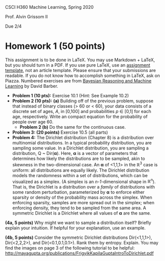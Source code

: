 CSCI H360 Machine Learning, Spring 2020

Prof. Alvin Grissom II

Due 2/4

# Homework 1 (50 points)

This assignment is to be done in LaTeX.  You may use Markdown + LaTeX, but you should turn in a PDF.  If you use pure LaTeX, use an [assignment template](https://www.overleaf.com/latex/templates/elec-340-assignment-3/rtdvnfppgfft), not an article template.  Please ensure that your submissions are readable.  If you do not know how to accomplish something in LaTeX, ask on Piazza.   Numbered exercises are from [Bayesian Reasoning and Machine Learning](http://web4.cs.ucl.ac.uk/staff/D.Barber/pmwiki/pmwiki.php?n=Brml.HomePage) by David Barber.

- **Problem 1 (10 pts):** Exercise 10.1 (Hint: See Example 10.2)
- **Problem 2 (10 pts):** 
  **(a)** Building off of the previous problem, suppose that instead of binary classes (> 60 or < 60), your data consists of a discrete set of ages, *A*, in [0,100] and probabilities *p* ∈ [0,1] for each age, respectively. Write an compact equation for the probability of people over age 60.
  - **Problem 2 (b)** Do the same for the continuous case.
- **Problem 3: (20 points)** Exercise 10.5 (all parts)
- **Problem 4:** The Dirichlet distribution (Chapter 8) is a distribution over multinomial distributions.  In a typical probability distribution, you  are sampling some value.  In a Dirichlet distribution, you are sampling a distribution, Q ~ Dir(**α**).  Here, **α** is a vector of parameters that determines how likely the distributions are to be sampled, akin to skewness in the two-dimensional case.  An **α** of <1,1,1> in the $\mathbb{R}^3$ case is uniform: all distributions are equally likely.   The Dirichlet  distribution models the randomness within a set of distributions, which  can be visualized as a simplex. (A simplex is an *n-1*-dimensional shape in $\mathbb{R}^n$).  That is, the Dirichlet is a distribution over a *family* of distributions with some random perturbation, parameterized by **α** to enforce either sparsity or density of the probability mass across  the simplex.  When enforcing sparsity, samples are more spread out in  the simplex; when enforcing density, they tend to be sampled from the  same area. A symmetric Dirichlet is a Dirichlet where all values of **α** are the same.

**(4a, 5 points)** Why might we want to sample a distribution itself?   Briefly explain your intuition.  If helpful for your explanation, use an example. 

**(4b, 5 points)** Consider the symmetric Dirichlet distributions Dir(<1,1,1>),   Dir(<2,2,2>), and Dir(<0.1,0.1,0.1>). Rank them by entropy.  Explain.  You may find the images on page 3 of the following tutorial  to be helpful: http://mayagupta.org/publications/FrigyikKapilaGuptaIntroToDirichlet.pdf



